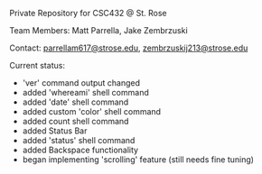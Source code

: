 Private Repository for CSC432 @ St. Rose

Team Members: Matt Parrella, Jake Zembrzuski

Contact: parrellam617@strose.edu, zembrzuskij213@strose.edu

Current status:

- 'ver' command output changed
- added 'whereami' shell command
- added 'date' shell command
- added custom 'color' shell command
- added count shell command
- added Status Bar
- added 'status' shell command
- added Backspace functionality
- began implementing 'scrolling' feature (still needs fine tuning)

